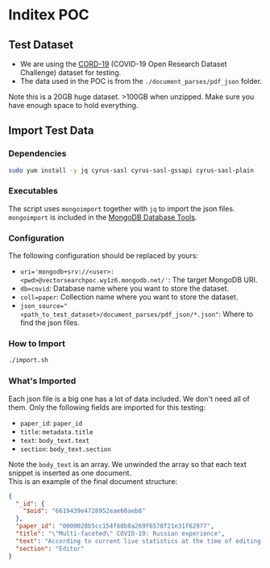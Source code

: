 # Inditex POC
## Test Dataset
- We are using the [CORD-19](https://www.kaggle.com/datasets/allen-institute-for-ai/CORD-19-research-challenge) (COVID-19 Open Research Dataset Challenge) dataset for testing.
- The data used in the POC is from the `./document_parses/pdf_json` folder.

Note this is a 20GB huge dataset. >100GB when unzipped. Make sure you have enough space to hold everything.

## Import Test Data
### Dependencies
```bash
sudo yum install -y jq cyrus-sasl cyrus-sasl-gssapi cyrus-sasl-plain
```

### Executables
The script uses `mongoimport` together with `jq` to import the json files. `mongoimport` is included in the [MongoDB Database Tools](https://www.mongodb.com/try/download/database-tools).

### Configuration
The following configuration should be replaced by yours:
- `uri='mongodb+srv://<user>:<pwd>@vectorsearchpoc.wy1z6.mongodb.net/'`: The target MongoDB URI.
- `db=covid`: Database name where you want to store the dataset.
- `coll=paper`: Collection name where you want to store the dataset.
- `json_source="<path_to_test_dataset>/document_parses/pdf_json/*.json"`: Where to find the json files.

### How to Import
```bash
./import.sh
```

### What's Imported
Each json file is a big one has a lot of data included. We don't need all of them. Only the following fields are imported for this testing:
- `paper_id`: `paper_id`
- `title`: `metadata.title`
- `text`: `body_text.text`
- `section`: `body_text.section`

Note the `body_text` is an array. We unwinded the array so that each text snippet is inserted as one document.  
This is an example of the final document structure:
```json
{
  "_id": {
    "$oid": "6619439e4728952eae60aeb8"
  },
  "paper_id": "0000028b5cc154f68b8a269f6578f21e31f62977",
  "title": "\"Multi-faceted\" COVID-19: Russian experience",
  "text": "According to current live statistics at the time of editing this letter, Russia has been the third country in the world to be affected by COVID-19 with both new cases and death rates rising. It remains in a position of advantage due to the later onset of the viral spread within the country since the worldwide disease outbreak.",
  "section": "Editor"
}
```